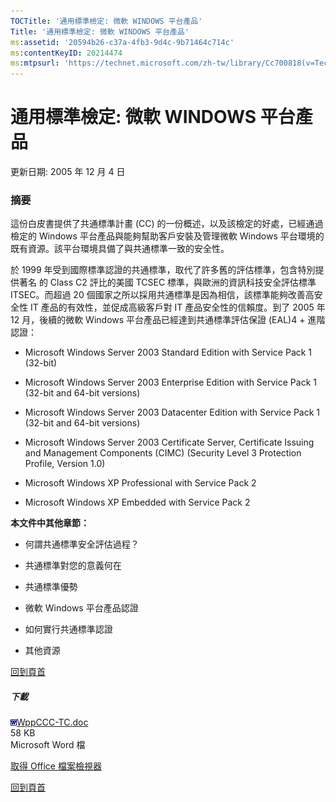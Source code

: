 ```yaml
---
TOCTitle: '通用標準檢定: 微軟 WINDOWS 平台產品'
Title: '通用標準檢定: 微軟 WINDOWS 平台產品'
ms:assetid: '20594b26-c37a-4fb3-9d4c-9b71464c714c'
ms:contentKeyID: 20214474
ms:mtpsurl: 'https://technet.microsoft.com/zh-tw/library/Cc700818(v=TechNet.10)'
---
```


通用標準檢定: 微軟 WINDOWS 平台產品
===================================

更新日期: 2005 年 12 月 4 日

### 摘要

這份白皮書提供了共通標準計畫 (CC) 的一份概述，以及該檢定的好處，已經通過檢定的 Windows 平台產品與能夠幫助客戶安裝及管理微軟 Windows 平台環境的既有資源。該平台環境具備了與共通標準一致的安全性。

於 1999 年受到國際標準認證的共通標準，取代了許多舊的評估標準，包含特別提供著名 的 Class C2 評比的美國 TCSEC 標準，與歐洲的資訊科技安全評估標準 ITSEC。而超過 20 個國家之所以採用共通標準是因為相信，該標準能夠改善高安全性 IT 產品的有效性，並促成高級客戶對 IT 產品安全性的信賴度。到了 2005 年 12 月，後續的微軟 Windows 平台產品已經達到共通標準評估保證 (EAL)4 + 進階認證：

-   Microsoft Windows Server 2003 Standard Edition with Service Pack 1 (32-bit)

-   Microsoft Windows Server 2003 Enterprise Edition with Service Pack 1 (32-bit and 64-bit versions)

-   Microsoft Windows Server 2003 Datacenter Edition with Service Pack 1 (32-bit and 64-bit versions)

-   Microsoft Windows Server 2003 Certificate Server, Certificate Issuing and Management Components (CIMC) (Security Level 3 Protection Profile, Version 1.0)

-   Microsoft Windows XP Professional with Service Pack 2

-   Microsoft Windows XP Embedded with Service Pack 2

**本文件中其他章節：**

-   何謂共通標準安全評估過程？

-   共通標準對您的意義何在

-   共通標準優勢

-   微軟 Windows 平台產品認證

-   如何實行共通標準認證

-   其他資源

[](#mainsection)[回到頁首](#mainsection)

##### 下載

[![](images/Cc700818.icon_word(zh-tw,TechNet.10).gif)WppCCC-TC.doc](https://download.microsoft.com/download/6/b/3/6b3eb4a5-1ba1-4e37-a501-73b977f9a5c8/wppccc-tc.doc)  
58 KB  
Microsoft Word 檔

[取得 Office 檔案檢視器](https://office.microsoft.com/assistance/9798/viewerscvt.aspx)

[](#mainsection)[回到頁首](#mainsection)
